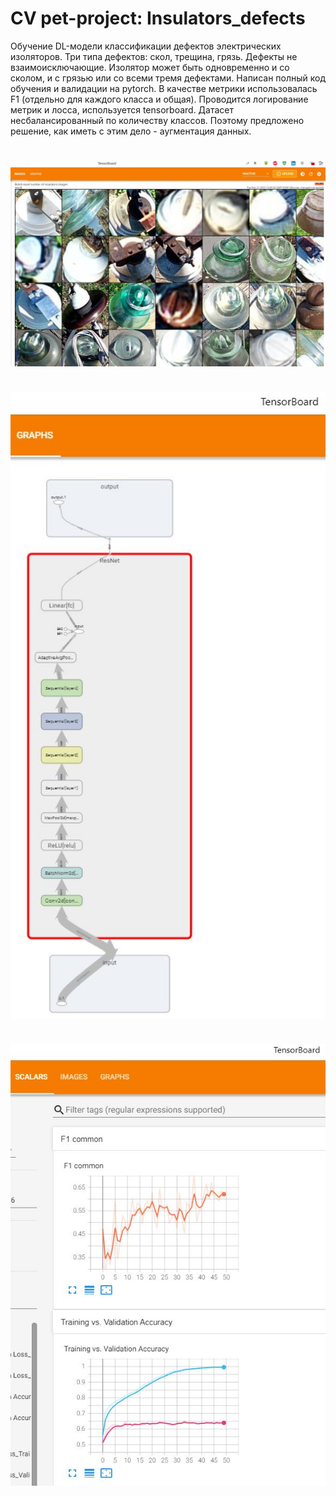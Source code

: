 # CV pet-project: Insulators_defects

Обучение DL-модели классификации дефектов электрических изоляторов.
Три типа дефектов: скол, трещина, грязь. Дефекты не взаимоисключающие. Изолятор может быть одновременно и со сколом, и с грязью или со всеми тремя дефектами.
Написан полный код обучения и валидации на pytorch. В качестве метрики использовалась F1 (отдельно для каждого класса и общая). Проводится логирование метрик и лосса, используется tensorboard.
Датасет несбалансированный по количеству классов. Поэтому предложено решение, как иметь с этим дело - аугментация данных. 

#

<img align='center' src="https://github.com/rectorkipa/CV-Insulators_defects/blob/main/scrn1_images.JPG" width="640">

#

<img align='center' src="https://github.com/rectorkipa/CV-Insulators_defects/blob/main/scrn2_model.JPG" width="640">

#

<img align='center' src="https://github.com/rectorkipa/CV-Insulators_defects/blob/main/scrn3_scalars.JPG" width="640">
